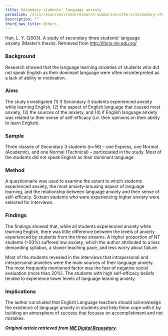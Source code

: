 ```yaml
---
title: Secondary students' language anxiety
permalink: /elis/resources/read/research-summaries/others/secondary-students-language-anxiety/
description: ""
third_nav_title: Others
---
```

Han, L. Y. (2003). A study of secondary three students' language anxiety (Master’s thesis). Retrieved from http://libris.nie.edu.sg/

### Background

Research showed that the language learning anxieties of students who did not speak English as their dominant language were often misinterpreted as a lack of ability or motivation.

### Aims

The study investigated (1) if Secondary 3 students experienced anxiety while learning English, (2) the aspect of English language that caused most anxiety, (3) the sources of the anxiety, and (4) if English language anxiety was related to their sense of self-efficacy (i.e. their opinions on their ability to learn English).

### Sample

Three classes of Secondary 3 students (n=56) – one Express, one Normal (Academic), and one Normal (Technical) – participated in the study. Most of the students did not speak English as their dominant language.

### Method

A questionnaire was used to examine the extent to which students experienced anxiety, the most anxiety-arousing aspect of language learning, and the relationship between language anxiety and their sense of self-efficacy. Sixteen students who were experiencing higher anxiety were selected for interviews.

### Findings

The findings showed that, while all students experienced anxiety while learning English, there was little difference between the levels of anxiety experienced by students from the three streams. A higher proportion of NT students (>50%) suffered low anxiety, which the author attributed to a less demanding syllabus, a slower teaching pace, and less worry about failure.

Most of the students revealed in the interviews that intrapersonal and interpersonal anxieties were the main sources of their language anxiety. The most frequently mentioned factor was the fear of negative social evaluation (more than 20%). The students with high self-efficacy beliefs tended to experience lower levels of language learning anxiety.

### Implications

The author concluded that English Language teachers should acknowledge the existence of language anxiety in students and help them cope with it by building an atmosphere of success that focuses on accomplishment and not mistakes.

**_Original article retrieved from [NIE Digital Repository](https://repository.nie.edu.sg/)._**